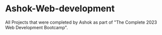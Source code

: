 # Ashok-Web-development
All Projects that were completed by Ashok as part of "The Complete 2023 Web Development Bootcamp".

